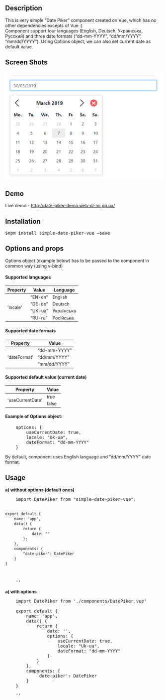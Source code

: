 <h2>Description</h2>
<p>
This is very simple “Date Piker” component created on Vue, which has no other dependencies excepts of Vue :)
<br/>
Component support four languages (English, Deutsch, Українська, Русский) and three date formats (“dd-mm-YYYY”, “dd/mm/YYYY”, “mm/dd/YYYY”). Using Options object, we can also set current date as default value.
</p>

<h2>Screen Shots</h2>
<img src="https://github.com/Pikerstrow/simple-date-piker-vue/blob/master/src/images/date-piker-screen-shot.png">

<h2>Demo</h2>
<p>Live demo - <a href="http://date-piker-demo.web-ol-mi.pp.ua/">http://date-piker-demo.web-ol-mi.pp.ua/</a></p>

<h2>Installation</h2>
<p><pre>$npm install simple-date-piker-vue –save</pre></p>

<h2>Options and props</h2>
<p>Options object (example below) has to be passed to the component in common way (using v-bind)</p>

<h4>Supported languages</h4>
<table>
    <thead>
        <tr>
            <th>Property</th>
            <th>Value</th>
            <th>Language</th>
        </tr>
    </thead>
    <tbody>
        <tr>
            <td rowspan="4">'locale'</td>
            <td>“EN-en”</td>
            <td>English</td>
        </tr>
        <tr>            
            <td>“DE-de”</td>
            <td>Deutsch</td>
        </tr>
        <tr>
            <td>“UK-ua”</td>
            <td>Українська</td>
        </tr>
        <tr>
            <td>“RU-ru”</td>
            <td>Російська</td>
        </tr>
    </tbody>
</table>

<h4>Supported date formats</h4>
<table>
    <thead>
        <tr>
            <th>Property</th>
            <th>Value</th>
        </tr>
    </thead>
    <tbody>
        <tr>
            <td rowspan="3">'dateFormat'</td>
            <td>“dd-mm-YYYY”</td>
        </tr>
        <tr>                        
            <td>“dd/mm/YYYY”</td>
        </tr>
        <tr>
            <td>“mm/dd/YYYY”</td>
        </tr>
    </tbody>
</table>

<h4>Supported default value (current date)</h4>
<table>
    <thead>
        <tr>
            <th>Property</th>
            <th>Value</th>
        </tr>
    </thead>
    <tbody>
        <tr>
            <td rowspan="2">'useCurrentDate'</td>
            <td>true</td>
        </tr>
        <tr>                        
            <td>false</td>
        </tr>        
    </tbody>
</table>

<h4>Example of Options object:</h4>
<pre>
    options: {
        useCurrentDate: true,
        locale: "Uk-ua",
        dateFormat: "dd-mm-YYYY"
    }
</pre>

<p>By default, component uses English language and “dd/mm/YYYY” date format.</p>

<h2>Usage</h2>
<b>a) without options (default ones)</b>
<pre>
    import DatePiker from "simple-date-piker-vue";

    export default {
        name: "app",
        data() {
            return {
                date: ""
            };
        },
        components: {
            "date-piker": DatePiker
        }
    }
</pre>

<pre>
    '<date-piker v-model="date"></date-piker>'
</pre>

<b>a) with options</b>
<pre>
    import DatePiker from './components/DatePiker.vue'

    export default {
        name: 'app',
        data() {
            return {
                date: '',
                options: {
                    useCurrentDate: true,
                    locale: "Uk-ua",
                    dateFormat: "dd-mm-YYYY"
                }
            }
        },
        components: {
            'date-piker': DatePiker
        }
    }
</pre>

<pre>
    '<date-piker v-model='date' :options="options"></date-piker>'
</pre>